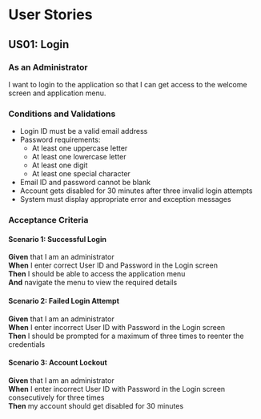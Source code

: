 # User Stories

## US01: Login

### As an Administrator
I want to login to the application so that I can get access to the welcome screen and application menu.

### Conditions and Validations
- Login ID must be a valid email address
- Password requirements:
    - At least one uppercase letter
    - At least one lowercase letter
    - At least one digit
    - At least one special character
- Email ID and password cannot be blank
- Account gets disabled for 30 minutes after three invalid login attempts
- System must display appropriate error and exception messages

### Acceptance Criteria

#### Scenario 1: Successful Login
**Given** that I am an administrator  
**When** I enter correct User ID and Password in the Login screen  
**Then** I should be able to access the application menu  
**And** navigate the menu to view the required details

#### Scenario 2: Failed Login Attempt
**Given** that I am an administrator  
**When** I enter incorrect User ID with Password in the Login screen  
**Then** I should be prompted for a maximum of three times to reenter the credentials

#### Scenario 3: Account Lockout
**Given** that I am an administrator  
**When** I enter incorrect User ID with Password in the Login screen consecutively for three times  
**Then** my account should get disabled for 30 minutes